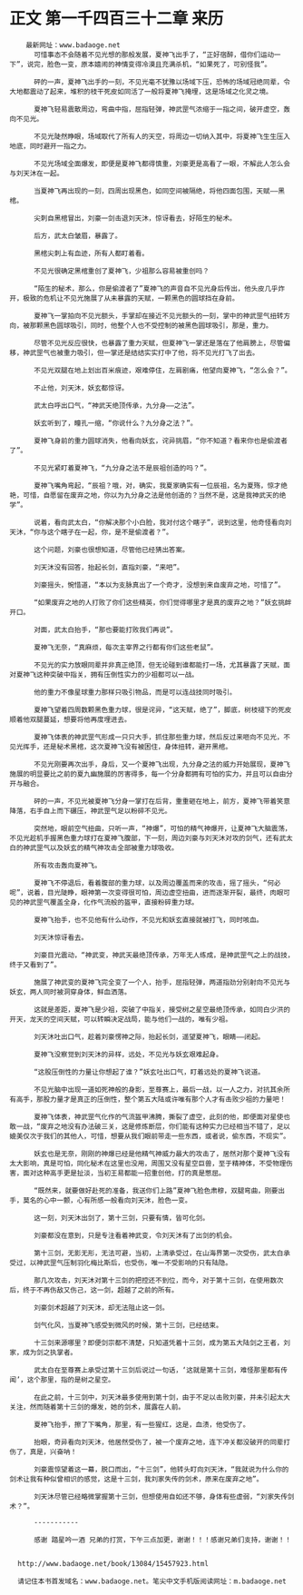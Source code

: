 # 正文 第一千四百三十二章 来历
        最新网址：www.badaoge.net
          可惜事态不会随着不见光想的那般发展，夏神飞出手了，“正好宿醉，借你们运动一下”，说完，脸色一变，原本嬉闹的神情变得冷漠且充满杀机，“如果死了，可别怪我”。
      
          砰的一声，夏神飞出手的一刻，不见光毫不犹豫以场域下压，恐怖的场域冠绝同辈，令大地都震动了起来，堆积的枝干死皮如同活了一般将夏神飞掩埋，这是场域之化灵之境。
      
          夏神飞轻易震散周边，弯曲中指，屈指轻弹，神武罡气浓缩于一指之间，破开虚空，轰向不见光。
      
          不见光陡然睁眼，场域取代了所有人的天空，将周边一切纳入其中，将夏神飞生生压入地底，同时避开一指之力。
      
          不见光场域全面爆发，即便是夏神飞都得慎重，刘豪更是高看了一眼，不解此人怎么会与刘天沐在一起。
      
          当夏神飞再出现的一刻，四周出现黑色，如同空间被隔绝，将他四面包围，天赋——黑棺。
      
          尖刺自黑棺冒出，刘豪一剑击退刘天沐，惊讶看去，好陌生的秘术。
      
          后方，武太白皱眉，暴露了。
      
          黑棺尖刺上有血迹，所有人都盯着看。
      
          不见光很确定黑棺重创了夏神飞，少祖那么容易被重创吗？
      
          “陌生的秘术，那么，你是偷渡者了”夏神飞的声音自不见光身后传出，他头皮几乎炸开，极致的危机让不见光施展了从未暴露的天赋，一颗黑色的圆球挡在身前。
      
          夏神飞一掌拍向不见光额头，手掌却在接近不见光额头的一刻，掌中的神武罡气扭转方向，被那颗黑色圆球吸引，同时，他整个人也不受控制的被黑色圆球吸引，那是，重力。
      
          尽管不见光反应很快，也暴露了重力天赋，但夏神飞一掌还是落在了他肩膀上，尽管偏移，神武罡气也被重力吸引，但一掌还是结结实实打中了他，将不见光打飞了出去。
      
          不见光双腿在地上划出百米痕迹，艰难停住，左肩剧痛，他望向夏神飞，“怎么会？”。
      
          不止他，刘天沐，妖玄都惊讶。
      
          武太白呼出口气，“神武天绝顶传承，九分身——之法”。
      
          妖玄听到了，瞳孔一缩，“你说什么？九分身之法？”。
      
          夏神飞身前的重力圆球消失，他看向妖玄，诧异挑眉，“你不知道？看来你也是偷渡者了”。
      
          不见光紧盯着夏神飞，“九分身之法不是辰祖创造的吗？”。
      
          夏神飞嘴角弯起，“辰祖？哦，对，确实，我夏家确实有一位辰祖，名为夏殇，惊才绝艳，可惜，自愿留在废弃之地，你以为九分身之法是他创造的？当然不是，这是我神武天的绝学”。
      
          说着，看向武太白，“你解决那个小白脸，我对付这个瞎子”，说到这里，他奇怪看向刘天沐，“你与这个瞎子在一起，你，是不是偷渡者？”。
      
          这个问题，刘豪也很想知道，尽管他已经猜出答案。
      
          刘天沐没有回答，抬起长剑，直指刘豪，“来吧”。
      
          刘豪摇头，惋惜道，“本以为支脉真出了一个奇才，没想到来自废弃之地，可惜了”。
      
          “如果废弃之地的人打败了你们这些精英，你们觉得哪里才是真的废弃之地？”妖玄挑衅开口。
      
          对面，武太白抬手，“那也要能打败我们再说”。
      
          夏神飞无奈，“真麻烦，每次主宰界之行都有你们这些老鼠”。
      
          不见光的实力放眼同辈并非真正绝顶，但无论碰到谁都能打一场，尤其暴露了天赋，面对夏神飞这种突破中指关，拥有压倒性实力的少祖都可以一战。
      
          他的重力不像星球重力那样只吸引物品，而是可以连战技同时吸引。
      
          夏神飞望着四周数颗黑色重力球，很是诧异，“这天赋，绝了”，脚底，树枝褪下的死皮顺着他双腿蔓延，想要将他再度埋进去。
      
          夏神飞体表的神武罡气形成一只只大手，抓住那些重力球，然后反过来咂向不见光，不见光挥手，还是秘术黑棺，这次夏神飞没有被困住，身体扭转，避开黑棺。
      
          不见光刚要再次出手，身后，又一个夏神飞出现，九分身之法的威力开始展现，夏神飞施展的明显要比之前的夏九幽施展的厉害得多，每一个分身都拥有可怕的实力，并且可以自由分开与融合。
      
          砰的一声，不见光被夏神飞分身一掌打在后背，重重砸在地上，前方，夏神飞带着笑意降落，右手自上而下碾压，神武罡气足以粉碎不见光。
      
          突然地，眼前空气扭曲，只听一声，“神爆”，可怕的精气神爆开，让夏神飞大脑震荡，不见光趁机手握黑色重力球打在夏神飞腹部，下一刻，周边刘豪与刘天沐对攻的剑气，还有武太白的神武罡气以及妖玄的精气神攻击全部被重力球吸收。
      
          所有攻击轰向夏神飞。
      
          夏神飞不停退后，看着腹部的重力球，以及周边覆盖而来的攻击，摇了摇头，“何必呢”，说着，目光陡睁，眼神第一次变得很可怕，周边虚空扭曲，进而逐渐开裂，最终，肉眼可见的神武罡气覆盖全身，化作气流般的盔甲，直接粉碎重力球。
      
          夏神飞抬手，也不见他有什么动作，不见光和妖玄直接就被打飞，同时咳血。
      
          刘天沐惊讶看去。
      
          刘豪目光震动，“神武变，神武天最绝顶传承，万年无人练成，是神武罡气之上的战技，终于又看到了”。
      
          施展了神武变的夏神飞完全变了一个人，抬手，屈指轻弹，两道指劲分别射向不见光与妖玄，两人同时被洞穿身体，鲜血洒落。
      
          这就是差距，夏神飞是少祖，突破了中指关，接受树之星空最绝顶传承，如同白少洪的开天，龙天的空间天赋，可以转瞬决定战局，能与他们一战的，唯有少祖。
      
          刘天沐吐出口气，趁着刘豪愣神之际，抬起长剑，遥望夏神飞，眼睛——闭起。
      
          夏神飞没察觉到刘天沐的异样，远处，不见光与妖玄艰难起身。
      
          “这股压倒性的力量让你想起了谁？”妖玄吐出口气，盯着远处的夏神飞说道。
      
          不见光脑中出现一道如死神般的身影，至尊赛上，最后一战，以一人之力，对抗其余所有高手，那股力量才是真正的压倒性，整个第五大陆或许唯有那个人才有击败少祖的力量吧！
      
          夏神飞体表，神武罡气化作的气流盔甲沸腾，撕裂了虚空，此刻的他，即便面对星使也敢一战，“废弃之地没有办法破三关，这是修炼断层，你们能有这种实力已经相当不错了，足以媲美仅次于我们的其他人，可惜，想要从我们眼前带走一些东西，或者说，偷东西，不现实”。
      
          妖玄也是无奈，刚刚的神爆已经是他精气神威力最大的攻击了，居然对那个夏神飞没有太大影响，真是可怕，同化秘术在这里也没用，周围又没有星空巨兽，至于精神体，不受物理伤害，面对这种高手更是扯淡，当初王易都能一招重创他，打的真是憋屈。
      
          “既然来，就要做好赴死的准备，我送你们上路”夏神飞脸色肃穆，双腿弯曲，刚要出手，莫名的心中一颤，心有所感一般看向刘天沐，脸色一变。
      
          这一刻，刘天沐出剑了，第十三剑，只要有情，皆可化剑。
      
          刘豪都没在意到，只是专注看着神武变，令刘天沐有了出剑的机会。
      
          第十三剑，无影无形，无法可避，当初，上清承受过，在山海界第一次受伤，武太白承受过，以神武罡气压制羽化梅比斯后，也受伤，唯一不受影响的只有陆隐。
      
          那几次攻击，刘天沐对第十三剑的把控还不到位，而今，对于第十三剑，在使用数次后，终于不再伤敌又伤己，这一剑，超越了之前的所有。
      
          刘豪剑术超越了刘天沐，却无法阻止这一剑。
      
          剑气化风，当夏神飞感受到微风的时候，第十三剑，已经结束。
      
          十三剑来源哪里？即便剑宗都不清楚，只知道凭着十三剑，成为第五大陆剑之王者，刘家，成为剑之执掌者。
      
          武太白在至尊赛上承受过第十三剑后说过一句话，‘这就是第十三剑，难怪那里都有传闻’，这个那里，指的是树之星空。
      
          在此之前，十三剑中，刘天沐最多使用到第十剑，由于不足以击败刘豪，并未引起太大关注，然而随着第十三剑的爆发，她的剑术，展露在人前。
      
          夏神飞抬手，擦了下嘴角，那里，有一些猩红，这是，血渍，他受伤了。
      
          抬眼，奇异看向刘天沐，他居然受伤了，被一个废弃之地，连下冲关都没破开的同辈打伤了，真是，兴奋呐！
      
          刘豪震惊望着这一幕，脱口而出，“十三剑”，他转头盯向刘天沐，“我就说为什么你的剑术让我有种似曾相识的感觉，这是十三剑，我刘家失传的剑术，原来在废弃之地”。
      
          刘天沐尽管已经略微掌握第十三剑，但想使用自如还不够，身体有些虚弱，“刘家失传剑术？”。
      
          -----------
      
          感谢 踏星吟一酒 兄弟的打赏，下午三点加更，谢谢！！！感谢兄弟们支持，谢谢！！
      
      
      http://www.badaoge.net/book/13084/15457923.html
      
      请记住本书首发域名：www.badaoge.net。笔尖中文手机版阅读网址：m.badaoge.net